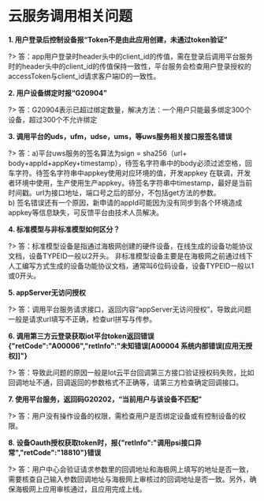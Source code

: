 # 云服务调用相关问题

**1. 用户登录后控制设备报“Token不是由此应用创建，未通过token验证”**

?> 答：app用户登录时header头中的client_id的传值，需在登录后调用平台服务时的header头中的client_id的传值保持一致性，平台服务会检查用户登录授权的accessToken与client_id请求客户端ID的一致性。



**2. 用户设备绑定时报“G20904”**

?> 答：G20904表示已超过绑定数量，解决方法：一个用户只能最多绑定300个设备，超过300个不允许绑定


**3. 调用平台的uds，ufm，udse，ums，等uws服务相关接口报签名错误**

?>  答：a)平台uws服务的签名算法为sign = sha256（url+ body+appId+appKey+timestamp），待签名字符串中的body必须过滤空格，回车字符。待签名字符串中appkey使用对应环境的值，开发appkey 在联调，开发者环境中使用，生产使用生产appkey。待签名字符串中timestamp，最好是当前时间戳。url为接口地址，端口号之后的部分，不包括get方法的参数。<br/>
b) 签名错误还有一个原因，新申请的appId可能因为没有同步到各个环境造成appkey等信息缺失，可反馈平台由技术人员解决。


**4. 标准模型与非标准模型如何区分？**

?>  答：标准模型设备是指通过海极网创建的硬件设备，在线生成的设备功能协议文档，设备TYPEID一般以2开头。
非标准模型设备主要是在海极网之前通过线下人工编写方式生成的设备功能协议文档，通常叫6位码设备，设备TYPEID一般以1或0开头。


**5. appServer无访问授权**

?>  答：调用平台服务请求接口，返回内容“appServer无访问授权”，导致此问题一般是请求url填写不正确，检查url拼写与传参。



**6. 调用第三方云登录获取iot平台token返回错误{"retCode":"A00006","retInfo":"未知错误[A00004 系统内部错误[应用无授权]]"}**

?>  答：导致此问题的原因一般是Iot云平台回调第三方接口验证授权码失败，比如回调地址不通，回调返回的参数格式不正确等，请第三方检查确定回调接口。

**7. 使用平台服务，返回码G20202，“当前用户与该设备不匹配”**

?>  答：用户没有操作设备的权限，需检查用户是否绑定设备或有控制设备的权限。

**8. 设备Oauth授权获取token时，报{"retInfo":"调用psi接口异常","retCode":"18810"}错误**

?>  答：用户中心会验证请求参数里的回调地址和海极网上填写的地址是否一致，需要核查自己输入参数回调地址与海极网上审核过的回调地址是否一致。另外，确保海极网上应用审核通过，且应用完成上线。

